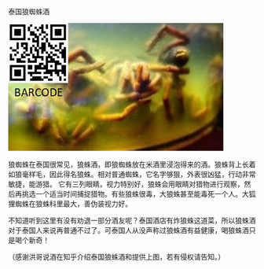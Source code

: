 泰国狼蜘蛛酒


![泰国狼蜘蛛酒](https://github.com/ywangnccu/ywang/blob/main/images/Tarantula_Brandy.jpg)

狼蜘蛛在泰国很常见，狼蛛酒，即狼蜘蛛放在米酒里浸泡得来的酒。狼蛛背上长着如狼毫样毛，因此得名狼蛛。相对普通蜘蛛，它名字够狠，外表很凶猛，行动非常敏捷，能游猎。
它有三列眼睛，视力特别好，狼蛛会用眼睛对猎物进行观察，然后再挑选一个适当时间捕捉猎物。有些狼蛛很毒，大狼蛛甚至能毒死一个人。大狐狸蜘蛛在狼蛛科里最大，善伪装视力好。

不知道听到这里有没有劝退一部分酒友呢？泰国酒店有炸狼蛛这道菜，所以狼蛛酒对于泰国人来说再普通不过了。可泰国人从没声称过狼蛛酒有益健康，喝狼蛛酒只是喝个新奇！


（感谢洪哥说酒在知乎介绍泰国狼蛛酒和提供上图，若有侵权请告知。）
